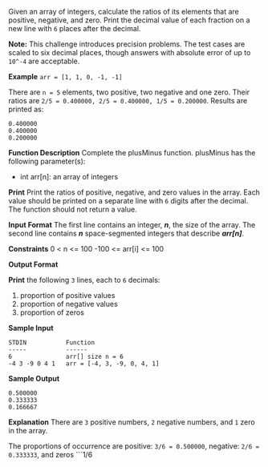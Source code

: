 Given an array of integers, calculate the ratios of its elements that are positive, negative, and zero. Print the decimal value of each fraction on a new line with ```6``` places after the decimal.

**Note:** This challenge introduces precision problems. The test cases are scaled to six decimal places, though answers with absolute error of up to ```10^-4``` are acceptable.

**Example**
```arr = [1, 1, 0, -1, -1]```

There are ```n = 5``` elements, two positive, two negative and one zero. Their ratios are ```2/5 = 0.400000, 2/5 = 0.400000, 1/5 = 0.200000```. Results are printed as:

```
0.400000
0.400000
0.200000
```

**Function Description**
Complete the plusMinus function.
plusMinus has the following parameter(s):
* int arr[n]: an array of integers

**Print**
Print the ratios of positive, negative, and zero values in the array. Each value should be printed on a separate line with ```6``` digits after the decimal. The function should not return a value.

**Input Format**
The first line contains an integer, ***n***, the size of the array. The second line contains ***n*** space-segmented integers that describe ***arr[n]***.

**Constraints**
0 < n <= 100
-100 <= arr[i] <= 100

**Output Format**

**Print** the following ```3``` lines, each to ```6``` decimals:

1. proportion of positive values
2. proportion of negative values
3. proportion of zeros

**Sample Input**
```
STDIN           Function
-----           ------
6               arr[] size n = 6
-4 3 -9 0 4 1   arr = [-4, 3, -9, 0, 4, 1]
```

**Sample Output**
```
0.500000
0.333333
0.166667
```

**Explanation**
There are ```3``` positive numbers, ```2``` negative numbers, and ```1``` zero in the array.

The proportions of occurrence are positive: ```3/6 = 0.500000```, negative: ```2/6 = 0.333333```, and zeros ```1/6